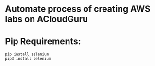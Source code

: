 # Automate process of creating AWS labs on ACloudGuru

# Pip Requirements: 
```
pip install selenium
pip3 install selenium

```

